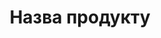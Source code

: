 ---
title: "Назва продукту"
location: "Місце"
category: "Категорія"
short_description: "Короткий опис продукту"
full_disc: "Повний опис продукту"
all_imgs:
  - imgUrl: "https://посилання_на_зображення_1.jpg"
    postUrl: "https://www.instagram.com/p/посилання_на_пост_1/"
  - imgUrl: "https://посилання_на_зображення_2.jpg"
    postUrl: "https://www.instagram.com/p/посилання_на_пост_2/"
---